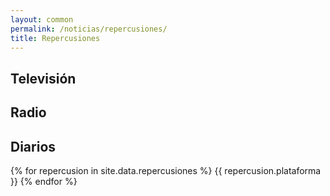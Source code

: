 ```yaml
---
layout: common
permalink: /noticias/repercusiones/
title: Repercusiones
---
```


## Televisión

## Radio

## Diarios

{% for repercusion in site.data.repercusiones %}
  {{ repercusion.plataforma }}
{% endfor %}
